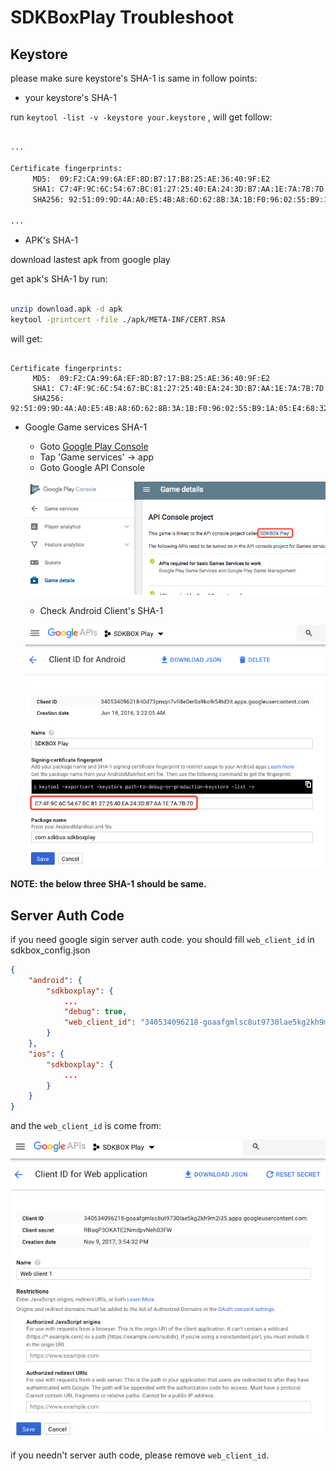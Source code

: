 
# SDKBoxPlay Troubleshoot

## Keystore

please make sure keystore's SHA-1 is same in follow points:

- your keystore's SHA-1

run `keytool -list -v -keystore your.keystore` , will get follow:

```bash

...

Certificate fingerprints:
	 MD5:  09:F2:CA:99:6A:EF:8D:B7:17:B8:25:AE:36:40:9F:E2
	 SHA1: C7:4F:9C:6C:54:67:BC:81:27:25:40:EA:24:3D:B7:AA:1E:7A:7B:7D
	 SHA256: 92:51:09:9D:4A:A0:E5:4B:A8:6D:62:8B:3A:1B:F0:96:02:55:B9:1A:05:E4:68:32:0D:E1:F5:8A:A2:66:24:B1

...

```

- APK's SHA-1

download lastest apk from google play

get apk's SHA-1 by run:

```bash

unzip download.apk -d apk
keytool -printcert -file ./apk/META-INF/CERT.RSA

```

will get:

```

Certificate fingerprints:
	 MD5:  09:F2:CA:99:6A:EF:8D:B7:17:B8:25:AE:36:40:9F:E2
	 SHA1: C7:4F:9C:6C:54:67:BC:81:27:25:40:EA:24:3D:B7:AA:1E:7A:7B:7D
	 SHA256: 92:51:09:9D:4A:A0:E5:4B:A8:6D:62:8B:3A:1B:F0:96:02:55:B9:1A:05:E4:68:32:0D:E1:F5:8A:A2:66:24:B1

```

- Google Game services SHA-1

    * Goto [Google Play Console](https://play.google.com/apps/publish)
    * Tap 'Game services' -> app
    * Goto Google API Console

    ![](../imgs/sdkboxplay_game_services.png)

    * Check Android Client's SHA-1

    ![](../imgs/sdkbox_android_client.png)


__NOTE: the below three SHA-1 should be same.__


## Server Auth Code

if you need google sigin server auth code. you should fill `web_client_id` in sdkbox_config.json

```json
{
    "android": {
        "sdkboxplay": {
            ...
            "debug": true,
            "web_client_id": "340534096218-goaafgmlsc8ut9730lae5kg2kh9m2i35.apps.googleusercontent.com"
        }
    },
    "ios": {
        "sdkboxplay": {
            ...
        }
    }
}
```

and the `web_client_id` is come from:

![](../imgs/sdkboxplay_webclientid.png)


if you needn't server auth code, please remove `web_client_id`.



